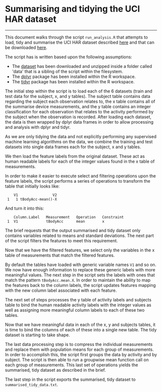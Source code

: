 # Summarising and tidying the UCI HAR dataset
----

This document walks through the script `run_analysis.R` that attempts to load, tidy and summarise the UCI HAR dataset described [here](http://archive.ics.uci.edu/ml/datasets/Human+Activity+Recognition+Using+Smartphones) and that can be downloaded [here](https://d396qusza40orc.cloudfront.net/getdata%2Fprojectfiles%2FUCI%20HAR%20Dataset.zip).

The script has is written based upon the following assumptions:

- The [dataset](https://d396qusza40orc.cloudfront.net/getdata%2Fprojectfiles%2FUCI%20HAR%20Dataset.zip) has been downloaded and unzipped inside a folder called 'data' that is a sibling of the script within the filesystem.
- The [dplyr](https://cran.r-project.org/web/packages/dplyr/index.html) package has been installed within the R workspace.
- The [tidyr](https://cran.r-project.org/web/packages/tidyr/index.html) package has been installed within the R workspace.

The initial step within the script is to load each of the 6 datasets (train and test data for the subject, x, and y tables). The subject table contains data regarding the subject each observation relates to, the x table contains all of the summarise device measurements, and the y table contains an integer classification for each observation that relates to the activity performed by the subject when the observation is recorded. After loading each dataset, the data is then wrapped by dplyr data frames in order to allow processing and analysis with dplyr and tidyr.

As we are only tidying the data and not explicitly performing any supervised machine learning algorithms on the data, we combine the training and test datasets into single data frames each for the subject, x and y tables.

We then load the feature labels from the original dataset. These act as human readable labels for each of the integer values found in the x table of measurements.

In order to make it easier to execute select and filtering operations upon the feature labels, the script performs a series of operations to transform the table that initially looks like:

```
    V1                V2
 1   1 tBodyAcc-mean()-X
```

And turn it into this:

```
    Column.Label   Measurement   Operation   Constraint
 1  V1             tBodyAcc      mean        x
```

The brief requests that the output summarised and tidy dataset only contains variables related to means and standard deviations. The next part of the script filters the features to meet this requirement.

Now that we have the filtered features, we select only the variables in the x table of measurements that match the filtered features.

By default the tables have loaded with generic variable names `V1` and so on. We now have enough information to replace these generic labels with more meaningful values. The next step in the script sets the labels with ones that match the pattern `tBodyAcc.mean.X`. In order to maintain the ability to map the features back to the column labels, the script updates features mapping with the new column label associated with each feature.

The next set of steps processes the y table of activity labels and subjects table to bind the human readable activity labels with the integer values as well as assigning more meaningful column labels to each of these two tables.

Now that we have meaningful data in each of the x, y and subjects tables, it is time to bind the columns of each of these into a single new table. The tidy dataset is starting to take shape.

The last data processing step is to compress the individual measurements and replace them with population means for each group of measurements. In order to accomplish this, the script first groups the data by activity and by subject. The script is then able to run a groupwise mean function call on each group of measurements. This last set of operations yields the summarised, tidy dataset as described in the brief.

The last step in the script exports the summarised, tidy dataset to `summarised_tidy_data.txt`.
